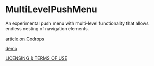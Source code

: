 
MultiLevelPushMenu
=========
An experimental push menu with multi-level functionality that allows endless nesting of navigation elements.

[article on Codrops](http://tympanus.net/codrops/?p=16252)

[demo](http://tympanus.net/Development/MultiLevelPushMenu/)

[LICENSING & TERMS OF USE](http://tympanus.net/codrops/licensing/)